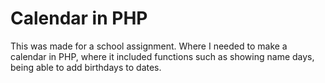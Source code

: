 # Calendar in PHP
This was made for a school assignment.
Where I needed to make a calendar in PHP, where it included functions such as showing name days, being able to add birthdays to dates.
